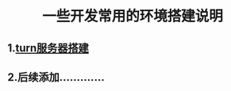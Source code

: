 #  <center>一些开发常用的环境搭建说明</center>
##  1.<a href='docs/turnserver_install.md'>turn服务器搭建</a>

##  2.后续添加.............